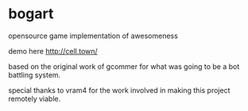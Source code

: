 # bogart
opensource game implementation of awesomeness

demo here
http://cell.town/


based on the original work of gcommer for what was going to be a bot battling system.

special thanks to vram4 for the work involved in making this project remotely viable.

